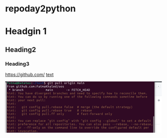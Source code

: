 # repoday2python
# Headgin 1
## Heading2
### Heading3

<https://github.com/>
[text](https://github.com/)

![img](https://github.com/FatmaKhaled/repoday2python/blob/main/imges/1.png)



